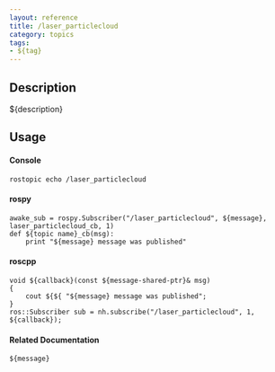 ```yaml
---
layout: reference
title: /laser_particlecloud
category: topics
tags: 
- ${tag}
---
```


## Description
${description}

## Usage
#### Console
```
rostopic echo /laser_particlecloud
```

#### rospy
```
awake_sub = rospy.Subscriber("/laser_particlecloud", ${message}, laser_particlecloud_cb, 1)
def ${topic name}_cb(msg):
    print "${message} message was published"
```

#### roscpp
```
void ${callback}(const ${message-shared-ptr}& msg)
{
    cout ${${ "${message} message was published";
}
ros::Subscriber sub = nh.subscribe("/laser_particlecloud", 1, ${callback});
```

#### Related Documentation
``${message}``  
